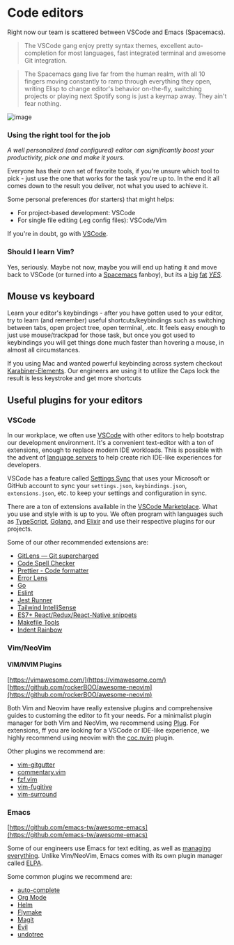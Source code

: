 # Code editors

Right now our team is scattered between VSCode and Emacs (Spacemacs).

> The VSCode gang enjoy pretty syntax themes, excellent auto-completion for most languages, fast integrated terminal and awesome Git integration.

> The Spacemacs gang live far from the human realm, with all 10 fingers moving constantly to ramp through everything they open, writing Elisp to change editor's behavior on-the-fly, switching projects or playing next Spotify song is just a keymap away. They ain't fear nothing.

![image](https://cdn-images-1.medium.com/max/1600/1*yrFfS0uIjjwKLkB9KyU3Tg.jpeg)

### Using the right tool for the job

_A well personalized (and configured) editor can significantly boost your productivity, pick one and make it yours._

Everyone has their own set of favorite tools, if you're unsure which tool to pick - just use the one that works for the task you're up to. In the end it all comes down to the result you deliver, not what you used to achieve it.

Some personal preferences (for starters) that might helps:

- For project-based development: VSCode
- For single file editing (.eg config files): VSCode/Vim

If you're in doubt, go with [VSCode](https://code.visualstudio.com/).

### Should I learn Vim?

Yes, seriously. Maybe not now, maybe you will end up hating it and move back to VSCode (or turned into a [Spacemacs](http://spacemacs.org/) fanboy), but its a [big](https://pascalprecht.github.io/posts/why-i-use-vim/) [fat](https://www.quora.com/What-are-the-advantages-of-Vim-over-other-text-editors) [_YES_](https://www.quora.com/How-useful-is-learning-VI-VIM-for-a-new-programmer).

## Mouse vs keyboard

Learn your editor's keybindings - after you have gotten used to your editor, try to learn (and remember) useful shortcuts/keybindings such as switching between tabs, open project tree, open terminal, .etc. It feels easy enough to just use mouse/trackpad for those task, but once you got used to keybindings you will get things done much faster than hovering a mouse, in almost all circumstances.

If you using Mac and wanted powerful keybinding across system checkout [Karabiner-Elements](https://karabiner-elements.pqrs.org/). Our engineers are using it to utilize the Caps lock the result is less keystroke and get more shortcuts

## Useful plugins for your editors

### VSCode

In our workplace, we often use [VSCode](https://code.visualstudio.com/) with other editors to help bootstrap our development environment. It's a convenient text-editor with a ton of extensions, enough to replace modern IDE workloads. This is possible with the advent of [language servers](https://code.visualstudio.com/api/language-extensions/language-server-extension-guide) to help create rich IDE-like experiences for developers.

VSCode has a feature called [Settings Sync](https://code.visualstudio.com/docs/editor/settings-sync) that uses your Microsoft or GitHub account to sync your `settings.json`, `keybindings.json`, `extensions.json`, etc. to keep your settings and configuration in sync.

There are a ton of extensions available in the [VSCode Marketplace](https://marketplace.visualstudio.com/vscode). What you use and style with is up to you. We often program with languages such as [TypeScript](https://marketplace.visualstudio.com/items?itemName=ms-vscode.vscode-typescript-next), [Golang](https://code.visualstudio.com/docs/languages/go), and [Elixir](https://marketplace.visualstudio.com/items?itemName=JakeBecker.elixir-ls) and use their respective plugins for our projects.

Some of our other recommended extensions are:

- [GitLens — Git supercharged](https://marketplace.visualstudio.com/items?itemName=eamodio.gitlens)
- [Code Spell Checker](https://marketplace.visualstudio.com/items?itemName=streetsidesoftware.code-spell-checker)
- [Prettier - Code formatter](https://marketplace.visualstudio.com/items?itemName=esbenp.prettier-vscode)
- [Error Lens](https://marketplace.visualstudio.com/items?itemName=usernamehw.errorlens)
- [Go](https://marketplace.visualstudio.com/items?itemName=golang.Go)
- [Eslint](https://marketplace.visualstudio.com/items?itemName=dbaeumer.vscode-eslint)
- [Jest Runner](https://marketplace.visualstudio.com/items?itemName=firsttris.vscode-jest-runner)
- [Tailwind IntelliSense](https://marketplace.visualstudio.com/items?itemName=bradlc.vscode-tailwindcss)
- [ES7+ React/Redux/React-Native snippets](https://marketplace.visualstudio.com/items?itemName=dsznajder.es7-react-js-snippets)
- [Makefile Tools](https://marketplace.visualstudio.com/items?itemName=ms-vscode.makefile-tools)
- [Indent Rainbow](https://marketplace.visualstudio.com/items?itemName=oderwat.indent-rainbow)

### Vim/NeoVim

#### VIM/NVIM Plugins

[https://vimawesome.com/](https://vimawesome.com/)
[https://github.com/rockerBOO/awesome-neovim](https://github.com/rockerBOO/awesome-neovim)

Both Vim and Neovim have really extensive plugins and comprehensive guides to customing the editor to fit your needs. For a minimalist plugin manager for both Vim and NeoVim, we recommend using [Plug](https://github.com/junegunn/vim-plug). For extensions, ff you are looking for a VSCode or IDE-like experience, we highly recommend using neovim with the [coc.nvim](https://github.com/neoclide/coc.nvim) plugin.

Other plugins we recommend are:
- [vim-gitgutter](https://github.com/airblade/vim-gitgutter)
- [commentary.vim](https://github.com/tpope/vim-commentary)
- [fzf.vim](https://github.com/junegunn/fzf.vim)
- [vim-fugitive](https://github.com/tpope/vim-fugitive)
- [vim-surround](https://github.com/tpope/vim-surround)

### Emacs

[https://github.com/emacs-tw/awesome-emacs](https://github.com/emacs-tw/awesome-emacs)

Some of our engineers use Emacs for text editing, as well as [managing everything](https://irfu.cea.fr/Pisp/vianney.lebouteiller/emacs.html). Unlike Vim/NeoVim, Emacs comes with its own plugin manager called [ELPA](https://www.emacswiki.org/emacs/ELPA).

Some common plugins we recommend are:
- [auto-complete](https://github.com/auto-complete/auto-complete)
- [Org Mode](https://orgmode.org/)
- [Helm](https://tuhdo.github.io/helm-intro.html)
- [Flymake](https://www.gnu.org/software/emacs/manual/html_node/emacs/Flymake.html)
- [Magit](https://magit.vc/)
- [Evil](https://github.com/emacs-evil/evil)
- [undotree](https://github.com/mbbill/undotree)
